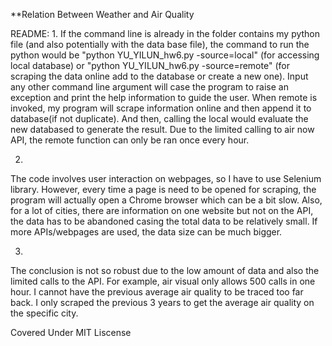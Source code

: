 **Relation Between Weather and Air Quality


README:
1.
If the command line is already in the folder contains my python file (and also potentially
 with the data base file), the command to run the python would be "python YU_YILUN_hw6.py -source=local" (for accessing local database) or "python YU_YILUN_hw6.py -source=remote" (for scraping the data online add to the database or create a new one). Input any other command line argument will case the program to raise an exception and print the help information to guide the user.
When remote is invoked, my program will scrape information online and then append it to database(if not duplicate). And then, calling the local would evaluate the new databased to generate the result. Due to the limited calling to air now API, the remote function can only be ran once every hour.


2.
The code involves user interaction on webpages, so I have to use Selenium library. However, every time a page is need to be opened for scraping, the program will actually open a Chrome browser which can be a bit slow. Also, for a lot of cities, there are information on one website but not on the API, the data has to be abandoned casing the total data to be relatively small. If more APIs/webpages are used, the data size can be much bigger.


3.
The conclusion is not so robust due to the low amount of data and also the limited calls to the API. For example, air visual only allows 500 calls in one hour. I cannot have the previous average air quality to be traced too far back. I only scraped the previous 3 years to get the average air quality on the specific city.

Covered Under MIT Liscense
